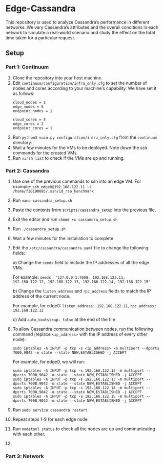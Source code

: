 # Edge-Cassandra

This repository is used to analyze Cassandra’s performance in different networks. 
We vary Cassandra’s attributes and the overall conditions in each network to simulate a real-world scenario and study 
the effect on the total time taken for a particular request.

## Setup

### Part 1: Continuum

1. Clone the repository into your host machine.
2. Edit `continuum/configuration/infra_only.cfg` to set the number of nodes and cores according to your machine's capability.
    We have set it as follows:
    ```
    cloud_nodes = 1
    edge_nodes = 5
    endpoint_nodes = 1

    cloud_cores = 4
    edge_cores = 2
    endpoint_cores = 1
    ```
3. Run `python3 main.py configuration/infra_only.cfg` from the `continuum` directory.
4. Wait a few minutes for the VMs to be deployed. Note down the ssh commands for the created VMs.
5. Run `virsh list` to check if the VMs are up and running.

### Part 2: Cassandra

1. Use one of the previous commands to ssh into an edge VM. 
For example: `ssh edge0@192.168.122.11 -i /home/f20190095/.ssh/id_rsa_benchmark`
2. Run `nano cassandra_setup.sh`
3. Paste the contents from `scripts/cassandra_setup` into the previous file.
4. Exit the editor and run `chmod +x cassandra_setup.sh`
5. Run `./cassandra_setup.sh`
6. Wait a few minutes for the installation to complete
7. Edit the `/etc/cassandra/cassandra.yaml` file to change the following fields:

    a) Change the `seeds` field to include the IP addresses of all the edge VMs.
    
    For example: `seeds: "127.0.0.1:7000, 192.168.122.11, 192.168.122.12, 192.168.122.13, 192.168.122.14, 192.168.122.15"`
    
    b) Change the `listen_address` and `rpc_address` fields to match the IP address of the current node.
    
    For example, for edge0: `listen_address: 192.168.122.11`, `rpc_address: 192.168.122.11`
    
    c) Add `auto_bootstrap: false` at the end of the file
    
8. To allow Cassandra communication between nodes, run the following command (replace `<ip_address>` with the IP address of every other node):

    ```
    sudo iptables -A INPUT -p tcp -s <ip_address> -m multiport --dports 7000,9042 -m state --state NEW,ESTABLISHED -j ACCEPT
    ```

    For example, for edge0, we will run:
    ```
    sudo iptables -A INPUT -p tcp -s 192.168.122.12 -m multiport --dports 7000,9042 -m state --state NEW,ESTABLISHED -j ACCEPT
    sudo iptables -A INPUT -p tcp -s 192.168.122.13 -m multiport --dports 7000,9042 -m state --state NEW,ESTABLISHED -j ACCEPT
    sudo iptables -A INPUT -p tcp -s 192.168.122.14 -m multiport --dports 7000,9042 -m state --state NEW,ESTABLISHED -j ACCEPT
    sudo iptables -A INPUT -p tcp -s 192.168.122.15 -m multiport --dports 7000,9042 -m state --state NEW,ESTABLISHED -j ACCEPT
    ```
    
9. Run `sudo service cassandra restart`
10. Repeat steps 1-9 for each edge node
11. Run `nodetool status` to check all the nodes are up and communicating with each other.
12. 

### Part 3: Network
